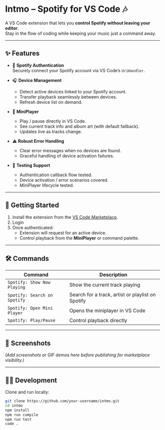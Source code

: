 # Intmo – Spotify for VS Code 🎶

A VS Code extension that lets you **control Spotify without leaving your editor**.  
Stay in the flow of coding while keeping your music just a command away.

---

## ✨ Features

- 🔐 **Spotify Authentication**  
  Securely connect your Spotify account via VS Code’s `UriHandler`.

- 🎧 **Device Management**  
  - Detect active devices linked to your Spotify account.  
  - Transfer playback seamlessly between devices.  
  - Refresh device list on demand.

- 🎵 **MiniPlayer**  
  - Play / pause directly in VS Code.  
  - See current track info and album art (with default fallback).  
  - Updates live as tracks change.

- ⚠️ **Robust Error Handling**  
  - Clear error messages when no devices are found.  
  - Graceful handling of device activation failures.

- 🧪 **Testing Support**  
  - Authentication callback flow tested.  
  - Device activation / error scenarios covered.  
  - MiniPlayer lifecycle tested.

---

## 🚀 Getting Started

1. Install the extension from the [VS Code Marketplace](https://marketplace.visualstudio.com/).
2. Login
4. Once authenticated:
   - Extension will request for an active device.
   - Control playback from the **MiniPlayer** or command palette.

---

## 🛠️ Commands

| Command                        | Description |
|--------------------------------|-------------|
| `Spotify: Show Now Playing`       | Show the current track playing |
| `Spotify: Search on Spotify`   | Search for a track, artist or playlist on Spotify |
| `Spotify: Open Mini Player`      | Opens the miniplayer in VS Code |
| `Spotify: Play/Pause`   | Control playback directly |

---

## 📸 Screenshots

*(Add screenshots or GIF demos here before publishing for marketplace visibility.)*  

---

## 🧑‍💻 Development

Clone and run locally:

```bash
git clone https://github.com/your-username/intmo.git
cd intmo
npm install
npm run compile
npm run test
code .
